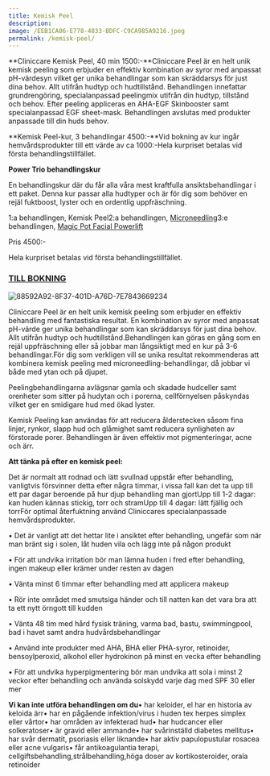 ```yaml
---
title: Kemisk Peel
description:
image: /EEB1CA06-E778-4833-BDFC-C9CA985A9216.jpeg
permalink: /kemisk-peel/
---
```


**Cliniccare Kemisk Peel, 40 min 1500:-**Cliniccare Peel är en helt unik kemisk peeling som erbjuder en effektiv kombination av syror med anpassat pH-värdesyn vilket ger unika behandlingar som kan skräddarsys för just dina behov. Allt utifrån hudtyp och hudtillstånd. Behandlingen innefattar grundrengöring, specialanpassad peelingmix utifrån din hudtyp, tillstånd och behov. Efter peeling appliceras en AHA-EGF Skinbooster samt specialanpassad EGF sheet-mask. Behandlingen avslutas med produkter anpassade till din huds behov.

**Kemisk Peel-kur, 3 behandlingar 4500:-**Vid bokning av kur ingår hemvårdsprodukter till ett värde av ca 1000:-Hela kurpriset betalas vid första behandlingstillfället.

**Power Trio behandlingskur**

En behandlingskur där du får alla våra mest kraftfulla ansiktsbehandlingar i ett paket. Denna kur passar alla hudtyper och är för dig som behöver en rejäl fuktboost, lyster och en ordentlig uppfräschning.

1:a behandlingen, Kemisk Peel2:a behandlingen, [Microneedling](http://pipershudvard.com/microneedling/)3:e behandlingen, [Magic Pot Facial Powerlift](http://pipershudvard.com/ansiktsbehandlingar-magic-pot/)

Pris 4500:-

Hela kurpriset betalas vid första behandlingstillfället.

### [TILL BOKNING](https://pipershudvard.wordpress.com/kontakta-oss/)

![88592A92-8F37-401D-A76D-7E7843669234](https://pipershudvard.files.wordpress.com/2017/10/88592a92-8f37-401d-a76d-7e7843669234.jpeg?w=600)

Cliniccare Peel är en helt unik kemisk peeling som erbjuder en effektiv behandling med fantastiska resultat. En kombination av syror med anpassat pH-värde ger unika behandlingar som kan skräddarsys för just dina behov. Allt utifrån hudtyp och hudtillstånd.Behandlingen kan göras en gång som en rejäl uppfräschning eller så jobbar man långsiktigt med en kur på 3-6 behandlingar.För dig som verkligen vill se unika resultat rekommenderas att kombinera kemisk peeling med microneedling-behandlingar, då jobbar vi både med ytan och på djupet.

Peelingbehandlingarna avlägsnar gamla och skadade hudceller samt orenheter som sitter på hudytan och i porerna, cellförnyelsen påskyndas vilket ger en smidigare hud med ökad lyster.

Kemisk Peeling kan användas för att reducera ålderstecken såsom fina linjer, rynkor, slapp hud och glåmighet samt reducera synligheten av förstorade porer. Behandlingen är även effektiv mot pigmenteringar, acne och ärr.

**Att tänka på efter en kemisk peel:**

Det är normalt att rodnad och lätt svullnad uppstår efter behandling, vanligtvis försvinner detta efter några timmar, i vissa fall kan det ta upp till ett par dagar beroende på hur djup behandling man gjortUpp till 1-2 dagar: kan huden kännas stickig, torr och stramUpp till 4 dagar: lätt fjällig och torrFör optimal återfuktning använd Cliniccares specialanpassade hemvårdsprodukter.

• Det är vanligt att det hettar lite i ansiktet efter behandling, ungefär som när man bränt sig i solen, låt huden vila och lägg inte på någon produkt

• För att undvika irritation bör man lämna huden i fred efter behandling, ingen makeup eller krämer under resten av dagen

• Vänta minst 6 timmar efter behandling med att applicera makeup

• Rör inte området med smutsiga händer och till natten kan det vara bra att ta ett nytt örngott till kudden

• Vänta 48 tim med hård fysisk träning, varma bad, bastu, swimmingpool, bad i havet samt andra hudvårdsbehandlingar

• Använd inte produkter med AHA, BHA eller PHA-syror, retinoider, bensoylperoxid, alkohol eller hydrokinon på minst en vecka efter behandling

• För att undvika hyperpigmentering bör man undvika att sola i minst 2 veckor efter behandling och använda solskydd varje dag med SPF 30 eller mer

**Vi kan inte utföra behandlingen om du**• har keloider, el har en historia av keloida ärr• har en pågående infektion/virus i huden tex herpes simplex eller vårtor• har områden av infekterad hud• har hudcancer eller solkeratoser• är gravid eller ammande• har svårinställd diabetes mellitus• har svår dermatit, psoriasis eller liknande• har aktiv papulopustular rosacea eller acne vulgaris• får antikoagulantia terapi, cellgiftsbehandling,strålbehandling,höga doser av kortikosteroider, orala retinoider